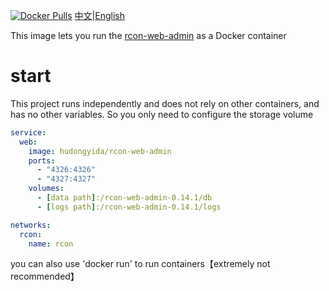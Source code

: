 [![Docker Pulls](https://img.shields.io/docker/pulls/hudongyida/rcon-web-admin
)](https://hub.docker.com/r/hudongyida/rcon-web-admin
)
[中文](https://github.com/hudongyida/rcon-web-admin-dockerimage/blob/main/README_zh.md)|[English](https://github.com/hudongyida/rcon-web-admin-dockerimage/blob/main/README.md)

This image lets you run the [rcon-web-admin](https://github.com/rcon-web-admin/rcon-web-admin) as a Docker container

# start
This project runs independently and does not rely on other containers, and has no other variables. So you only need to configure the storage volume
```yaml
service: 
  web: 
    image: hudongyida/rcon-web-admin
    ports: 
      - "4326:4326"
      - "4327:4327"
    volumes:
      - [data path]:/rcon-web-admin-0.14.1/db
      - [logs path]:/rcon-web-admin-0.14.1/logs

networks:
  rcon:
    name: rcon
```
you can also use 'docker run' to run containers【extremely not recommended】
